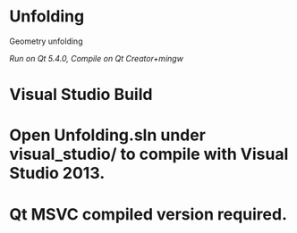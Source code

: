 # Unfolding
Geometry unfolding

_Run on Qt 5.4.0, Compile on Qt Creator+mingw_

# Visual Studio Build
# Open Unfolding.sln under visual_studio/ to compile with Visual Studio 2013.
# Qt MSVC compiled version required.
